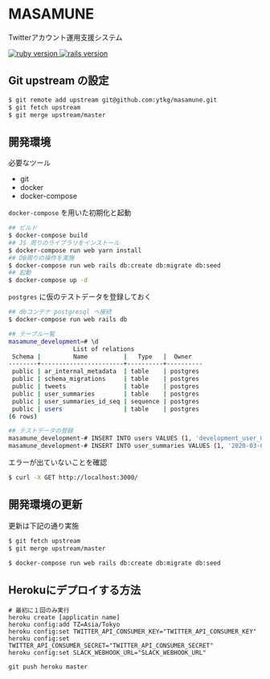 # MASAMUNE

Twitterアカウント運用支援システム

<a href="https://www.ruby-lang.org/en/">
  <img src="https://img.shields.io/badge/Ruby-v2.7.2-green.svg" alt="ruby version">
</a>
<a href="http://rubyonrails.org/">
  <img src="https://img.shields.io/badge/Rails-v6.0.3.6-brightgreen.svg" alt="rails version">
</a>


## Git upstream の設定

```bash
$ git remote add upstream git@github.com:ytkg/masamune.git
$ git fetch upstream
$ git merge upstream/master
```

## 開発環境

必要なツール  

- git
- docker
- docker-compose

`docker-compose` を用いた初期化と起動  

```bash
## ビルド
$ docker-compose build
## JS 周りのライブラリをインストール
$ docker-compose run web yarn install
## DB周りの操作を実施
$ docker-compose run web rails db:create db:migrate db:seed
## 起動
$ docker-compose up -d
```

`postgres` に仮のテストデータを登録しておく  

```bash
## dbコンテナ postgresql へ接続
$ docker-compose run web rails db

## テーブル一覧
masamune_development=# \d
                  List of relations
 Schema |         Name          |   Type   |  Owner   
--------+-----------------------+----------+----------
 public | ar_internal_metadata  | table    | postgres
 public | schema_migrations     | table    | postgres
 public | tweets                | table    | postgres
 public | user_summaries        | table    | postgres
 public | user_summaries_id_seq | sequence | postgres
 public | users                 | table    | postgres
(6 rows)

## テストデータの登録
masamune_development-# INSERT INTO users VALUES (1, 'development_user_001', 0, 0, 0, 0, 0, 'false', '2020-03-01 00:00:00', '2020-03-01 00:00:00');
masamune_development-# INSERT INTO user_summaries VALUES (1, '2020-03-01', 1, 1, 1, '2020-03-01 00:00:00', '2020-03-01 00:00:00', 1, 1);
```

エラーが出ていないことを確認  

```bash
$ curl -X GET http://localhost:3000/
```

## 開発環境の更新

更新は下記の通り実施  

```bash
$ git fetch upstream
$ git merge upstream/master

$ docker-compose run web rails db:create db:migrate db:seed
```

## Herokuにデプロイする方法
```
# 最初に１回のみ実行
heroku create [applicatin name]
heroku config:add TZ=Asia/Tokyo
heroku config:set TWITTER_API_CONSUMER_KEY="TWITTER_API_CONSUMER_KEY"
heroku config:set TWITTER_API_CONSUMER_SECRET="TWITTER_API_CONSUMER_SECRET"
heroku config:set SLACK_WEBHOOK_URL="SLACK_WEBHOOK_URL"

git push heroku master
```
